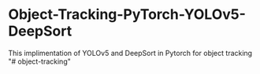 # Object-Tracking-PyTorch-YOLOv5-DeepSort

This implimentation of YOLOv5 and DeepSort in Pytorch for object tracking
"# object-tracking" 
